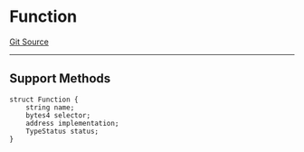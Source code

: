 # Function
[Git Source](https://github.com/metacontract/mc/blob/93e4f2d4a013f48ae1db91ed21bff3eb8a27ce1d/src/devkit/Flattened.sol)

---------------------
Support Methods
-----------------------


```solidity
struct Function {
    string name;
    bytes4 selector;
    address implementation;
    TypeStatus status;
}
```


